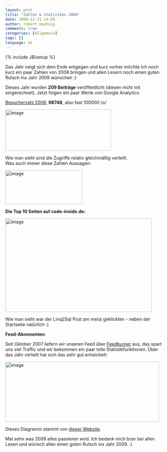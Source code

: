 ```yaml
---
layout: post
title: "Zahlen & Statisiken 2008"
date: 2008-12-31 14:59
author: robert.muehsig
comments: true
categories: [Allgemein]
tags: []
language: de
---
```

{% include JB/setup %}
<p>Das Jahr neigt sich dem Ende entgegen und kurz vorher m&#246;chte ich noch kurz ein paar Zahlen von 2008 bringen und allen Lesern noch einen guten Rutsch ins Jahr 2009 w&#252;nschen :)</p> 
<!--more-->
  <p>Dieses Jahr wurden <strong>209 Beitr&#228;ge</strong> ver&#246;ffentlicht (diesen nicht mit eingerechnet). Jetzt folgen ein paar Werte von Google Analytics:</p>  <p><u>Besucherzahl 2008:</u> <strong>98748</strong>, also fast 100000 \o/</p>  <p><a href="{{BASE_PATH}}/assets/wp-images/image579.png"><img style="border-top-width: 0px; border-left-width: 0px; border-bottom-width: 0px; border-right-width: 0px" height="131" alt="image" src="{{BASE_PATH}}/assets/wp-images/image-thumb557.png" width="335" border="0" /></a> </p>  <p>Wie man sieht sind die Zugriffe relativ gleichm&#228;&#223;ig verteilt.    <br />Was auch immer diese Zahlen Aussagen:</p>  <p><a href="{{BASE_PATH}}/assets/wp-images/image580.png"><img style="border-top-width: 0px; border-left-width: 0px; border-bottom-width: 0px; border-right-width: 0px" height="108" alt="image" src="{{BASE_PATH}}/assets/wp-images/image-thumb558.png" width="244" border="0" /></a> </p>  <p><strong>Die Top 10 Seiten auf code-inside.de:</strong></p>  <p><a href="{{BASE_PATH}}/assets/wp-images/image581.png"><img style="border-top-width: 0px; border-left-width: 0px; border-bottom-width: 0px; border-right-width: 0px" height="297" alt="image" src="{{BASE_PATH}}/assets/wp-images/image-thumb559.png" width="464" border="0" /></a> </p>  <p>Wie man sieht war der Linq2Sql Post am meist geklickten - neben der Startseite nat&#252;rlich :)</p>  <p><strong>Feed-Abonnenten:</strong> </p>  <p>Seit Oktober 2007 liefern wir unseren Feed &#252;ber <a href="http://www.feedburner.com">Feedburner</a> aus, das spart uns viel Traffic und wir bekommen ein paar tolle Statistikfunktionen. &#220;ber das Jahr verteilt hat sich das sehr gut entwickelt:</p>  <p><a href="{{BASE_PATH}}/assets/wp-images/image582.png"><img style="border-top-width: 0px; border-left-width: 0px; border-bottom-width: 0px; border-right-width: 0px" height="191" alt="image" src="{{BASE_PATH}}/assets/wp-images/image-thumb560.png" width="487" border="0" /></a> </p>  <p>Dieses Diagramm stammt von <a href="http://www.FeedCompare.com/?feed1=Code-InsideBlog&amp;feed2=&amp;feed3=&amp;feed4=&amp;months=12">dieser Website</a>.</p>  <p>Mal sehn was 2009 alles passieren wird. Ich bedank mich brav bei allen Lesen und w&#252;nsch allen einen guten Rutsch ins Jahr 2009. :)</p>

